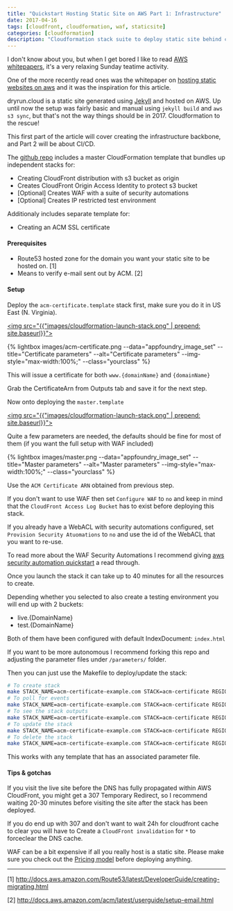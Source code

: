 ```yaml
---
title: "Quickstart Hosting Static Site on AWS Part 1: Infrastructure"
date: 2017-04-16
tags: [cloudfront, cloudformation, waf, staticsite]
categories: [cloudformation]
description: "Cloudformation stack suite to deploy static site behind cloudfront with optional test environment and WAF protection."
---
```


I don't know about you, but when I get bored I like to read [AWS whitepapers](https://aws.amazon.com/whitepapers/), it's a very relaxing Sunday teatime activity.

One of the more recently read ones was the whitepaper on [hosting static websites on aws](https://d0.awsstatic.com/whitepapers/Building%20Static%20Websites%20on%20AWS.pdf) and it was the inspiration for this article.

dryrun.cloud is a static site generated using [Jekyll](https://jekyllrb.com/) and hosted on AWS. Up until now the setup was fairly basic and manual using `jekyll build` and `aws s3 sync`, but that's not the way things should be in 2017. Cloudformation to the rescue!

This first part of the article will cover creating the infrastructure backbone, and Part 2 will be about CI/CD.


The [github repo](https://github.com/gergo-dryrun/staticsite-infra) includes a master CloudFormation template that bundles up independent stacks for:

 * Creating CloudFront distribution with s3 bucket as origin
 * Creates CloudFront Origin Access Identity to protect s3 bucket
 * [Optional] Creates WAF with a suite of security automations
 * [Optional] Creates IP restricted test environment

Additionaly includes separate template for:

 * Creating an ACM SSL certificate


#### Prerequisites

* Route53 hosted zone for the domain you want your static site to be hosted on. [1]
* Means to verify e-mail sent out by ACM. [2]

#### Setup
Deploy the `acm-certificate.template` stack first, make sure you do it in US East (N. Virginia).

[<img src="{{"images/cloudformation-launch-stack.png" | prepend: site.baseurl}}">](https://console.aws.amazon.com/cloudformation/home?region=us-east-1#/stacks/new?stackName=acm-certificate&templateURL=https://s3-eu-west-1.amazonaws.com/dryrun.cloud-resources/2017-04-09-getting-started-static-sites/template/acm-certificate.template)

{% lightbox images/acm-certificate.png  --data="appfoundry_image_set" --title="Certificate parameters" --alt="Certificate parameters" --img-style="max-width:100%;" --class="yourclass" %}


This will issue a certificate for both `www.{domainName}` and `{domainName}`

Grab the CertificateArn from Outputs tab and save it for the next step.

Now onto deploying the `master.template`

[<img src="{{"images/cloudformation-launch-stack.png" | prepend: site.baseurl}}">](https://console.aws.amazon.com/cloudformation/home?#/stacks/new?stackName=staticsite-infra&templateURL=https://s3-eu-west-1.amazonaws.com/dryrun.cloud-resources/2017-04-09-getting-started-static-sites/template/master.template)


Quite a few parameters are needed, the defaults should be fine for most of them (if you want the full setup with WAF included)

{% lightbox images/master.png  --data="appfoundry_image_set" --title="Master parameters" --alt="Master parameters" --img-style="max-width:100%;" --class="yourclass" %}

Use the `ACM Certificate ARN` obtained from previous step.

If you don't want to use WAF then set `Configure WAF` to `no` and keep in mind that the `CloudFront Access Log Bucket` has to exist before deploying this stack.

If you already have a WebACL with security automations configured, set `Provision Security Atuomations` to `no` and use the id of the WebACL that you want to re-use.

To read more about the WAF Security Automations I recommend giving [aws security automation quickstart](https://aws.amazon.com/answers/security/aws-waf-security-automations/) a read through.

Once you launch the stack it can take up to 40 minutes for all the resources to create.

Depending whether you selected to also create a testing environment you will end up with 2 buckets:

* live.{DomainName}
* test.{DomainName}

Both of them have been configured with default IndexDocument: `index.html`

If you want to be more autonomous I recommend forking this repo and adjusting the parameter files under `/parameters/` folder.

Then you can just use the Makefile to deploy/update the stack:

```bash
# To create stack
make STACK_NAME=acm-certificate-example.com STACK=acm-certificate REGION=us-west-1 create
# To poll for events
make STACK_NAME=acm-certificate-example.com STACK=acm-certificate REGION=us-east-1 watch
# To see the stack outputs
make STACK_NAME=acm-certificate-example.com STACK=acm-certificate REGION=us-east-1 output
# To update the stack
make STACK_NAME=acm-certificate-example.com STACK=acm-certificate REGION=us-east-1 update
# To delete the stack
make STACK_NAME=acm-certificate-example.com STACK=acm-certificate REGION=us-east-1 delete
```

This works with any template that has an associated parameter file.

#### Tips & gotchas
If you visit the live site before the DNS has fully propagated within AWS CloudFront, you might get a 307 Temporary Redirect, so I recommend waiting 20-30 minutes before visiting the site after the stack has been deployed.

If you do end up with 307 and don't want to wait 24h for cloudfront cache to clear you will have to Create a `CloudFront invalidation`  for `*` to forceclear the DNS cache.

WAF can be a bit expensive if all you really host is a static site. Please make sure you check out the [Pricing model](https://aws.amazon.com/waf/pricing/) before deploying anything.

***

 [1] <http://docs.aws.amazon.com/Route53/latest/DeveloperGuide/creating-migrating.html>

 [2] <http://docs.aws.amazon.com/acm/latest/userguide/setup-email.html>